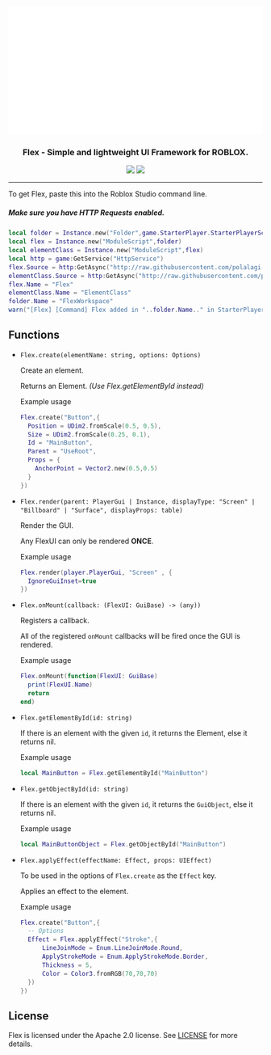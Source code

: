 <div align="center">

  <img src="Assets/FlexLandscape.png" alt="Flex" width="512px">

  <h3>Flex - Simple and lightweight UI Framework for ROBLOX.</h3>

  <img src="https://img.shields.io/github/repo-size/polalagi-dev/Flex?label=Flex%20Size%20%28approx.%29&logo=roblox" />
  <img src="https://img.shields.io/github/directory-file-count/polalagi-dev/Flex/src?extension=lua&label=Flex%20Source%20Files&logo=Roblox&type=file" />

</div>

---

To get Flex, paste this into the Roblox Studio command line.

##### Make sure you have HTTP Requests enabled.

```lua
local folder = Instance.new("Folder",game.StarterPlayer.StarterPlayerScripts)
local flex = Instance.new("ModuleScript",folder)
local elementClass = Instance.new("ModuleScript",flex)
local http = game:GetService("HttpService")
flex.Source = http:GetAsync("http://raw.githubusercontent.com/polalagi-dev/Flex/main/src/Flex.lua")
elementClass.Source = http:GetAsync("http://raw.githubusercontent.com/polalagi-dev/Flex/main/src/ElementClass.lua")
flex.Name = "Flex"
elementClass.Name = "ElementClass"
folder.Name = "FlexWorkspace"
warn("[Flex] [Command] Flex added in "..folder.Name.." in StarterPlayerScripts.")
```

## Functions

- `Flex.create(elementName: string, options: Options)`

  Create an element.

  Returns an Element. _(Use Flex.getElementById instead)_

  Example usage

  ```lua
  Flex.create("Button",{
    Position = UDim2.fromScale(0.5, 0.5),
    Size = UDim2.fromScale(0.25, 0.1),
    Id = "MainButton",
    Parent = "UseRoot",
    Props = {
      AnchorPoint = Vector2.new(0.5,0.5)
    }
  })
  ```

- `Flex.render(parent: PlayerGui | Instance, displayType: "Screen" | "Billboard" | "Surface", displayProps: table)`

  Render the GUI.

  Any FlexUI can only be rendered **ONCE**.

  Example usage

  ```lua
  Flex.render(player.PlayerGui, "Screen" , {
    IgnoreGuiInset=true
  })
  ```

- `Flex.onMount(callback: (FlexUI: GuiBase) -> (any))`

  Registers a callback.

  All of the registered `onMount` callbacks will be fired once the GUI is rendered.

  Example usage

  ```lua
  Flex.onMount(function(FlexUI: GuiBase)
    print(FlexUI.Name)
    return
  end)
  ```

- `Flex.getElementById(id: string)`

  If there is an element with the given `id`, it returns the Element, else it returns nil.

  Example usage

  ```lua
  local MainButton = Flex.getElementById("MainButton")
  ```

- `Flex.getObjectById(id: string)`

  If there is an element with the given `id`, it returns the `GuiObject`, else it returns nil.

  Example usage

  ```lua
  local MainButtonObject = Flex.getObjectById("MainButton")
  ```

- `Flex.applyEffect(effectName: Effect, props: UIEffect)`

  To be used in the options of `Flex.create` as the `Effect` key.

  Applies an effect to the element.

  Example usage

  ```lua
  Flex.create("Button",{
    -- Options
    Effect = Flex.applyEffect("Stroke",{
        LineJoinMode = Enum.LineJoinMode.Round,
        ApplyStrokeMode = Enum.ApplyStrokeMode.Border,
        Thickness = 5,
        Color = Color3.fromRGB(70,70,70)
    })
  })
  ```

## License

Flex is licensed under the Apache 2.0 license. See [LICENSE](/LICENSE) for more details.
